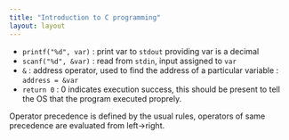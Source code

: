 ```yaml
---
title: "Introduction to C programming"
layout: layout
---
```


- `printf("%d", var)` : print var to `stdout` providing var is a decimal
- `scanf("%d", &var)` : read from `stdin`, input assigned to `var`
- `&` : address operator, used to find the address of a particular variable : `address = &var`
- `return 0` : 0 indicates execution success, this should be present to tell the OS that the program executed proprely.

Operator precedence is defined by the usual rules, operators of same precedence are evaluated from left->right.

